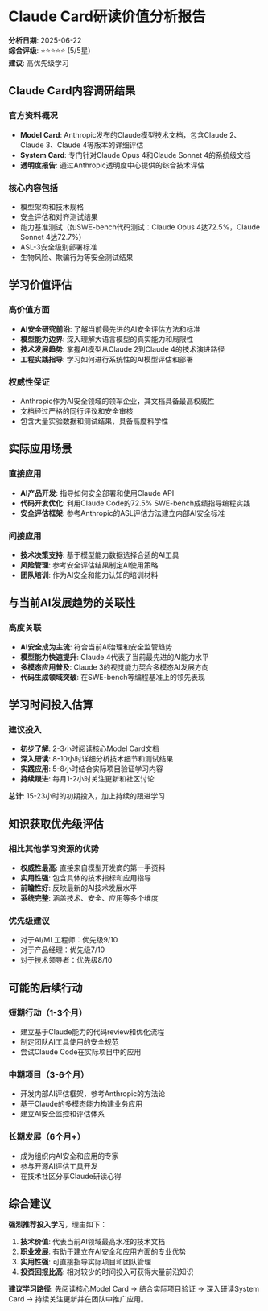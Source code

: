 # Claude Card研读价值分析报告

**分析日期**: 2025-06-22  
**综合评级**: ⭐⭐⭐⭐⭐ (5/5星)  
**建议**: 高优先级学习

## Claude Card内容调研结果

### 官方资料概况
- **Model Card**: Anthropic发布的Claude模型技术文档，包含Claude 2、Claude 3、Claude 4等版本的详细评估
- **System Card**: 专门针对Claude Opus 4和Claude Sonnet 4的系统级文档
- **透明度报告**: 通过Anthropic透明度中心提供的综合技术评估

### 核心内容包括
- 模型架构和技术规格
- 安全评估和对齐测试结果  
- 能力基准测试（如SWE-bench代码测试：Claude Opus 4达72.5%，Claude Sonnet 4达72.7%）
- ASL-3安全级别部署标准
- 生物风险、欺骗行为等安全测试结果

## 学习价值评估

### 高价值方面
- **AI安全研究前沿**: 了解当前最先进的AI安全评估方法和标准
- **模型能力边界**: 深入理解大语言模型的真实能力和局限性
- **技术发展趋势**: 掌握AI模型从Claude 2到Claude 4的技术演进路径
- **工程实践指导**: 学习如何进行系统性的AI模型评估和部署

### 权威性保证
- Anthropic作为AI安全领域的领军企业，其文档具备最高权威性
- 文档经过严格的同行评议和安全审核
- 包含大量实验数据和测试结果，具备高度科学性

## 实际应用场景

### 直接应用
- **AI产品开发**: 指导如何安全部署和使用Claude API
- **代码开发优化**: 利用Claude Code的72.5% SWE-bench成绩指导编程实践
- **安全评估框架**: 参考Anthropic的ASL评估方法建立内部AI安全标准

### 间接应用
- **技术决策支持**: 基于模型能力数据选择合适的AI工具
- **风险管理**: 参考安全评估结果制定AI使用策略
- **团队培训**: 作为AI安全和能力认知的培训材料

## 与当前AI发展趋势的关联性

### 高度关联
- **AI安全成为主流**: 符合当前AI治理和安全监管趋势
- **模型能力快速提升**: Claude 4代表了当前最先进的AI能力水平
- **多模态应用普及**: Claude 3的视觉能力契合多模态AI发展方向
- **代码生成领域突破**: 在SWE-bench等编程基准上的领先表现

## 学习时间投入估算

### 建议投入
- **初步了解**: 2-3小时阅读核心Model Card文档
- **深入研读**: 8-10小时详细分析技术细节和测试结果
- **实践应用**: 5-8小时结合实际项目验证学习内容
- **持续跟进**: 每月1-2小时关注更新和社区讨论

**总计**: 15-23小时的初期投入，加上持续的跟进学习

## 知识获取优先级评估

### 相比其他学习资源的优势
- **权威性最高**: 直接来自模型开发商的第一手资料
- **实用性强**: 包含具体的技术指标和应用指导
- **前瞻性好**: 反映最新的AI技术发展水平
- **系统完整**: 涵盖技术、安全、应用等多个维度

### 优先级建议
- 对于AI/ML工程师：优先级9/10
- 对于产品经理：优先级7/10  
- 对于技术领导者：优先级8/10

## 可能的后续行动

### 短期行动（1-3个月）
- 建立基于Claude能力的代码review和优化流程
- 制定团队AI工具使用的安全规范
- 尝试Claude Code在实际项目中的应用

### 中期项目（3-6个月）
- 开发内部AI评估框架，参考Anthropic的方法论
- 基于Claude的多模态能力构建业务应用
- 建立AI安全监控和评估体系

### 长期发展（6个月+）
- 成为组织内AI安全和应用的专家
- 参与开源AI评估工具开发
- 在技术社区分享Claude研读心得

## 综合建议

**强烈推荐投入学习**，理由如下：

1. **技术价值**: 代表当前AI领域最高水准的技术文档
2. **职业发展**: 有助于建立在AI安全和应用方面的专业优势
3. **实用性强**: 可直接指导实际项目和团队管理
4. **投资回报比高**: 相对较少的时间投入可获得大量前沿知识

**建议学习路径**: 先阅读核心Model Card → 结合实际项目验证 → 深入研读System Card → 持续关注更新并在团队中推广应用。